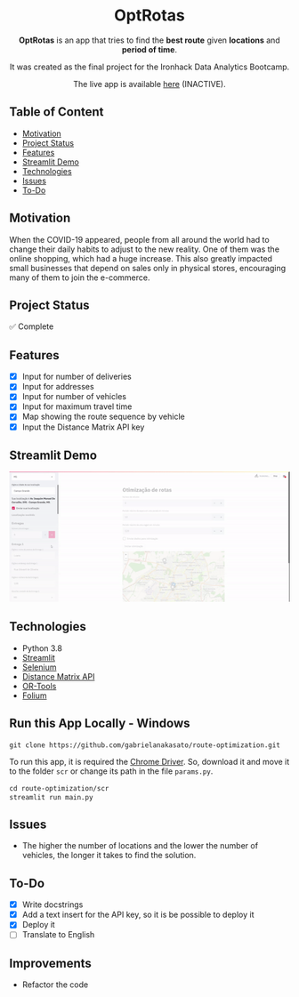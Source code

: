 <h1 align="center">OptRotas</h1>

<p align="center">  
<b>OptRotas</b> is an app that tries to find the <b>best route</b> given <b>locations</b> and <b>period of time</b>.
</p>
<p align="center">  
It was created as the final project for the Ironhack Data Analytics Bootcamp.
</p>
</p>
<p align="center">  
The live app is available <a href="https://optrotas.herokuapp.com/" target="__blank">here</a> (INACTIVE).
</p>


## Table of Content
- [Motivation](#motivation)
- [Project Status](#project-status)
- [Features](#features)
- [Streamlit Demo](#streamlit-demo)
- [Technologies](#technologies)
- [Issues](#issues)
- [To-Do](#to-do)

## Motivation
When the COVID-19 appeared, people from all around the world had to change their daily habits to adjust to the new reality. One of them was the online shopping, which had a huge increase. This also greatly impacted small businesses that depend on sales only in physical stores, encouraging many of them to join the e-commerce.

## Project Status
:white_check_mark: Complete

## Features
- [x] Input for number of deliveries
- [x] Input for addresses
- [x] Input for number of vehicles
- [x] Input for maximum travel time
- [x] Map showing the route sequence by vehicle
- [X] Input the Distance Matrix API key

## Streamlit Demo
![Demo v0](https://github.com/gabrielanakasato/route-optimization/blob/main/midia/route-optimization-demo.gif)

## Technologies
- Python 3.8
- [Streamlit](https://www.streamlit.io/)
- [Selenium](https://selenium-python.readthedocs.io/)
- [Distance Matrix API](https://developers.google.com/maps/documentation/distance-matrix/overview)
- [OR-Tools](https://developers.google.com/optimization)
- [Folium](https://python-visualization.github.io/folium/)

## Run this App Locally - Windows
```
git clone https://github.com/gabrielanakasato/route-optimization.git
```
To run this app, it is required the [Chrome Driver](https://chromedriver.chromium.org/downloads). So, download it and move it to the folder `scr` or change its path in the file `params.py`.
```
cd route-optimization/scr
streamlit run main.py
```

## Issues
- The higher the number of locations and the lower the number of vehicles, the longer it takes to find the solution.

## To-Do
- [x] Write docstrings
- [X] Add a text insert for the API key, so it is be possible to deploy it
- [X] Deploy it
- [ ] Translate to English

## Improvements
- Refactor the code
